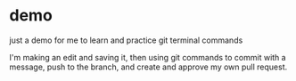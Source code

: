 # demo
just a demo for me to learn and practice git terminal commands

I'm making an edit and saving it, then using git commands to commit with a message, push to the branch, and create and approve my own pull request.